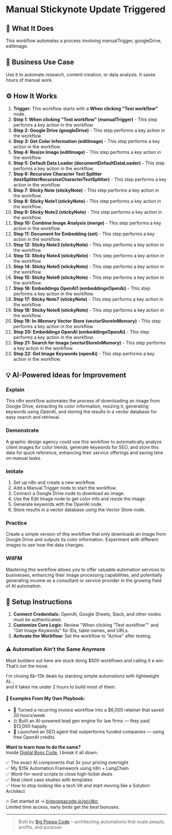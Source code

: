 # Manual Stickynote Update Triggered

## 🚀 What It Does
This workflow automates a process involving manualTrigger, googleDrive, editImage.

## 💼 Business Use Case
Use it to automate research, content creation, or data analysis. It saves hours of manual work.

## ⚙️ How It Works
1.  **Trigger:** This workflow starts with a **When clicking "Test workflow"** node.
2. **Step 1: When clicking "Test workflow" (manualTrigger)** - This step performs a key action in the workflow.
3. **Step 2: Google Drive (googleDrive)** - This step performs a key action in the workflow.
4. **Step 3: Get Color Information (editImage)** - This step performs a key action in the workflow.
5. **Step 4: Resize Image (editImage)** - This step performs a key action in the workflow.
6. **Step 5: Default Data Loader (documentDefaultDataLoader)** - This step performs a key action in the workflow.
7. **Step 6: Recursive Character Text Splitter (textSplitterRecursiveCharacterTextSplitter)** - This step performs a key action in the workflow.
8. **Step 7: Sticky Note (stickyNote)** - This step performs a key action in the workflow.
9. **Step 8: Sticky Note1 (stickyNote)** - This step performs a key action in the workflow.
10. **Step 9: Sticky Note2 (stickyNote)** - This step performs a key action in the workflow.
11. **Step 10: Combine Image Analysis (merge)** - This step performs a key action in the workflow.
12. **Step 11: Document for Embedding (set)** - This step performs a key action in the workflow.
13. **Step 12: Sticky Note3 (stickyNote)** - This step performs a key action in the workflow.
14. **Step 13: Sticky Note4 (stickyNote)** - This step performs a key action in the workflow.
15. **Step 14: Sticky Note5 (stickyNote)** - This step performs a key action in the workflow.
16. **Step 15: Sticky Note6 (stickyNote)** - This step performs a key action in the workflow.
17. **Step 16: Embeddings OpenAI1 (embeddingsOpenAi)** - This step performs a key action in the workflow.
18. **Step 17: Sticky Note7 (stickyNote)** - This step performs a key action in the workflow.
19. **Step 18: Sticky Note8 (stickyNote)** - This step performs a key action in the workflow.
20. **Step 19: In-Memory Vector Store (vectorStoreInMemory)** - This step performs a key action in the workflow.
21. **Step 20: Embeddings OpenAI (embeddingsOpenAi)** - This step performs a key action in the workflow.
22. **Step 21: Search for Image (vectorStoreInMemory)** - This step performs a key action in the workflow.
23. **Step 22: Get Image Keywords (openAi)** - This step performs a key action in the workflow.

## 💡 AI-Powered Ideas for Improvement
### Explain
This n8n workflow automates the process of downloading an image from Google Drive, extracting its color information, resizing it, generating keywords using OpenAI, and storing the results in a vector database for easy search and retrieval.

### Demonstrate
A graphic design agency could use this workflow to automatically analyze client images for color trends, generate keywords for SEO, and store this data for quick reference, enhancing their service offerings and saving time on manual tasks.

### Imitate
1. Set up n8n and create a new workflow.
2. Add a Manual Trigger node to start the workflow.
3. Connect a Google Drive node to download an image.
4. Use the Edit Image node to get color info and resize the image.
5. Generate keywords with the OpenAI node.
6. Store results in a vector database using the Vector Store node.

### Practice
Create a simple version of this workflow that only downloads an image from Google Drive and outputs its color information. Experiment with different images to see how the data changes.

### WIIFM
Mastering this workflow allows you to offer valuable automation services to businesses, enhancing their image processing capabilities, and potentially generating income as a consultant or service provider in the growing field of AI automation.

## 🔧 Setup Instructions
1. **Connect Credentials:** OpenAI, Google Sheets, Slack, and other nodes must be authenticated.
2. **Customize Core Logic:** Review "When clicking "Test workflow"" and "Get Image Keywords" for IDs, table names, and URLs.
3. **Activate the Workflow:** Set the workflow to "Active" after testing.

### ⚠️ Automation Ain’t the Same Anymore

Most builders out here are stuck doing $500 workflows and calling it a win.  
That’s not the move.  

I'm closing $6k–$13k deals by stacking simple automations with lightweight AI...  
and it takes me under 2 hours to build most of them.

#### 🧠 Examples From My Own Playbook:
- 🔁 Turned a recurring invoice workflow into a $6,000 retainer that saved 20 hours/week  
- ⚖️ Built an AI-powered lead gen engine for law firms — they paid $13,000 happily  
- 🚀 Launched an SEO agent that outperforms funded companies — using free OpenAI credits  

**Want to learn how to do the same?**  
Inside [Digital Boss Code](https://bigpoppacode.io/go/dbc), I break it all down:

✅ The exact AI components that 3x your pricing overnight  
✅ My $15k Automation Framework using n8n + LangChain  
✅ Word-for-word scripts to close high-ticket deals  
✅ Real client case studies with templates  
✅ How to stop looking like a tech VA and start moving like a Solution Architect  

🔥 Get started at → [bigpoppacode.io/go/dbc](https://bigpoppacode.io/go/dbc)  
Limited time access, early birds get the best bonuses.

---
> Built by [Big Poppa Code](https://bigpoppacode.io) – architecting automations that scale people, profits, and purpose.
